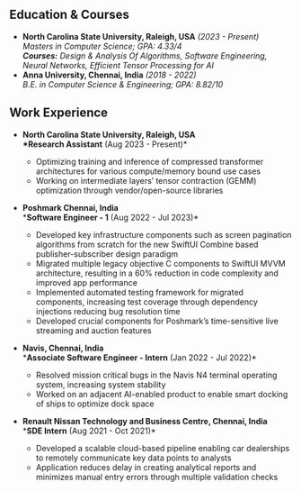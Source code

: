 ## Education & Courses

- **North Carolina State University, Raleigh, USA** _(2023 - Present)_\
   _Masters in Computer Science; GPA: 4.33/4_\
  **_Courses:_** _Design & Analysis Of Algorithms, Software Engineering, Neural Networks, Efficient Tensor Processing for AI_
- **Anna University, Chennai, India** _(2018 - 2022)_\
  _B.E. in Computer Science & Engineering; GPA: 8.82/10_

## Work Experience

- **North Carolina State University, Raleigh, USA** \
  **\*Research Assistant** (Aug 2023 - Present)\*

  - Optimizing training and inference of compressed transformer architectures for various compute/memory bound use cases
  - Working on intermediate layers’ tensor contraction (GEMM) optimization through vendor/open-source libraries

- **Poshmark Chennai, India** \
  \***Software Engineer - 1** (Aug 2022 - Jul 2023)\*

  - Developed key infrastructure components such as screen pagination algorithms from scratch for the new SwiftUI Combine based publisher-subscriber design paradigm
  - Migrated multiple legacy objective C components to SwiftUI MVVM architecture, resulting in a 60% reduction in code complexity and improved app performance
  - Implemented automated testing framework for migrated components, increasing test coverage through dependency injections reducing bug resolution time
  - Developed crucial components for Poshmark’s time-sensitive live streaming and auction features

- **Navis, Chennai, India**\
  \***Associate Software Engineer - Intern** (Jan 2022 - Jul 2022)\*
  - Resolved mission critical bugs in the Navis N4 terminal operating system, increasing system stability
  - Worked on an adjacent AI-enabled product to enable smart docking of ships to optimize dock space
- **Renault Nissan Technology and Business Centre, Chennai, India**\
  \***SDE Intern** (Aug 2021 - Oct 2021)\*
  - Developed a scalable cloud-based pipeline enabling car dealerships to remotely communicate key data points to analysts
  - Application reduces delay in creating analytical reports and minimizes manual entry errors through multiple validation checks
